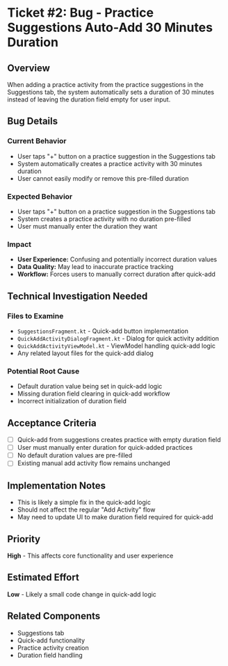 # Ticket #2: Bug - Practice Suggestions Auto-Add 30 Minutes Duration

## Overview
When adding a practice activity from the practice suggestions in the Suggestions tab, the system automatically sets a duration of 30 minutes instead of leaving the duration field empty for user input.

## Bug Details

### Current Behavior
- User taps "+" button on a practice suggestion in the Suggestions tab
- System automatically creates a practice activity with 30 minutes duration
- User cannot easily modify or remove this pre-filled duration

### Expected Behavior
- User taps "+" button on a practice suggestion in the Suggestions tab
- System creates a practice activity with no duration pre-filled
- User must manually enter the duration they want

### Impact
- **User Experience:** Confusing and potentially incorrect duration values
- **Data Quality:** May lead to inaccurate practice tracking
- **Workflow:** Forces users to manually correct duration after quick-add

## Technical Investigation Needed

### Files to Examine
- `SuggestionsFragment.kt` - Quick-add button implementation
- `QuickAddActivityDialogFragment.kt` - Dialog for quick activity addition
- `QuickAddActivityViewModel.kt` - ViewModel handling quick-add logic
- Any related layout files for the quick-add dialog

### Potential Root Cause
- Default duration value being set in quick-add logic
- Missing duration field clearing in quick-add workflow
- Incorrect initialization of duration field

## Acceptance Criteria
- [ ] Quick-add from suggestions creates practice with empty duration field
- [ ] User must manually enter duration for quick-added practices
- [ ] No default duration values are pre-filled
- [ ] Existing manual add activity flow remains unchanged

## Implementation Notes
- This is likely a simple fix in the quick-add logic
- Should not affect the regular "Add Activity" flow
- May need to update UI to make duration field required for quick-add

## Priority
**High** - This affects core functionality and user experience

## Estimated Effort
**Low** - Likely a small code change in quick-add logic

## Related Components
- Suggestions tab
- Quick-add functionality
- Practice activity creation
- Duration field handling 